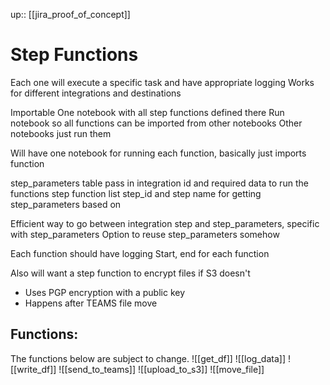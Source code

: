 up:: [[jira_proof_of_concept]]

# Step Functions
Each one will execute a specific task and have appropriate logging
Works for different integrations and destinations

Importable
	One notebook with all step functions defined there
	Run notebook so all functions can be imported from other notebooks
	Other notebooks just run them

Will have one notebook for running each function, basically just imports function

step_parameters table
	pass in integration id and required data to run the functions
step function list
	step_id and step name for getting step_parameters based on 

Efficient way to go between integration step and step_parameters, specific with step_parameters
Option to reuse step_parameters somehow

Each function should have logging
	Start, end for each function

Also will want a step function to encrypt files if S3 doesn't
- Uses PGP encryption with a public key
- Happens after TEAMS file move

## Functions:
The functions below are subject to change.
![[get_df]]
![[log_data]]
![[write_df]]
![[send_to_teams]]
![[upload_to_s3]]
![[move_file]]